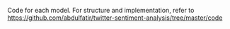 Code for each model. For structure and implementation, refer to https://github.com/abdulfatir/twitter-sentiment-analysis/tree/master/code
